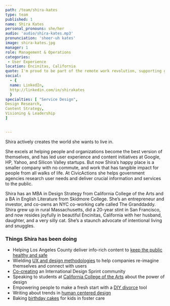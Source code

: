```yaml
---
path: /team/shira-kates
type: team
published: 1
name: Shira Kates
personal_pronouns: she/her
audio: 'audio/shira-kates.mp3'
pronunciation: 'sheer-uh kates'
image: shira-kates.jpg
manager: 1
role: Management & Operations
categories:
 - User Experience
location: Encinitas, California
quote: I'm proud to be part of the remote work revolution, supporting green living, quality of life, and rural economies.
social: 
  - {
  name: LinkedIn,
  http://linkedin.com/in/shirakates
  }
specialties: [ "Service Design",
Design Research,
Content Strategy,
Visioning & Leadership
]

  
---
```


Shira actively creates the world she wants to live in.
 
She excels at helping people and organizations become the best version of themselves, and has led user experience and content initiatives at Google, HP, Yahoo, and Silicon Valley startups. But now Shira’s happy place is a smaller company with no commute, and work that has tangible impact for people from all walks of life. At CivicActions she helps government agencies research user needs and deliver crucial information and services to the public. 

Shira has an MBA in Design Strategy from California College of the Arts and a BA in English Literature from Skidmore College. She’s an entrepreneur and investor, and co-owns an NYC co-working cafe called The Granddaddy. Shira grew up in rural Massachusetts, did a 20-year stint in San Francisco, and now resides joyfully in beautiful Encinitas, California with her husband, daughter, and a very silly cat. She’s a staunch advocate of intentional living and snuggles.



### Things Shira has been doing
* Helping Los Angeles County deliver info-rich content to [keep the public healthy and safe](http://publichealth.lacounty.gov/)
* Wielding [UX and design methodologies](https://www.snapdragonstrategy.com/projects) to help companies re-imagine themselves and connect with users
* [Co-creating](https://www.instagram.com/p/B06mojMAVnf/?utm_source=ig_web_button_share_sheet) an International Design Sprint community 
* Speaking to students at [California College of the Arts](http://www.ixd.cca.edu) about the power of design 
* Empowering people to make a fresh start with a [DIY divorce](https://yeti.co/work/hello-divorce/) tool 
* Writing about trends in [human centered design](https://medium.com/@shiradee/design-thinking-trends-for-2019-21d50dffe60c) 
* Baking [birthday cakes](https://www.instagram.com/shira_cakes4kids/) for kids in foster care


